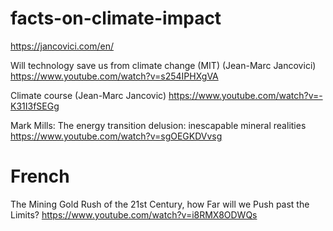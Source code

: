 # facts-on-climate-impact

https://jancovici.com/en/

Will technology save us from climate change (MIT) (Jean-Marc Jancovici)
https://www.youtube.com/watch?v=s254IPHXgVA

Climate course (Jean-Marc Jancovic)
https://www.youtube.com/watch?v=-K31I3fSEGg


Mark Mills: The energy transition delusion: inescapable mineral realities
https://www.youtube.com/watch?v=sgOEGKDVvsg

# French
The Mining Gold Rush of the 21st Century, how Far will we Push past the Limits?
https://www.youtube.com/watch?v=i8RMX8ODWQs

